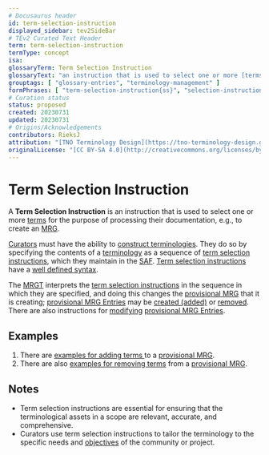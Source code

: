 ```yaml
---
# Docusaurus header
id: term-selection-instruction
displayed_sidebar: tev2SideBar
# TEv2 Curated Text Header
term: term-selection-instruction
termType: concept
isa:
glossaryTerm: Term Selection Instruction
glossaryText: "an instruction that is used to select one or more [terms](scoped-term@) for the purpose of processing their documentation, e.g., to create an [MRG](@)."
grouptags: [ "glossary-entries", "terminology-management" ]
formPhrases: [ "term-selection-instruction{ss}", "selection-instruction{ss}" ]
# Curation status
status: proposed
created: 20230731
updated: 20230731
# Origins/Acknowledgements
contributors: RieksJ
attribution: "[TNO Terminology Design](https://tno-terminology-design.github.io/tev2-specifications/docs)"
originalLicense: "[CC BY-SA 4.0](http://creativecommons.org/licenses/by-sa/4.0/?ref=chooser-v1)"
---
```


# Term Selection Instruction

A **Term Selection Instruction** is an instruction that is used to select one or more [terms](scoped-term@) for the purpose of processing their documentation, e.g., to create an [MRG](@).

[Curators](@) must have the ability to [construct terminologies](/docs/manuals/curator/terminology-construction). They do so by specifying the contents of a [terminology](@) as a sequence of [term selection instructions](@), which they maintain in the [SAF](@). [Term selection instructions](@) have a [well defined syntax](/docs/specs/syntax/term-selection).

The [MRGT](@) interprets the [term selection instructions](@) in the sequence in which they are specified, and doing this changes the [provisional MRG](@) that it is creating; [provisional MRG Entries](@) may be [created (added)](/docs/specs/syntax/term-selection#add-terms) or [removed](/docs/specs/syntax/term-selection#add-terms). There are also instructions for [modifying](/docs/specs/syntax/term-selection#add-terms) [provisional MRG Entries](@).

## Examples

1. There are [examples for adding terms ](/docs/specs/syntax/term-selection#add-terms) to a [provisional MRG](@).
2. There are also [examples for removing terms](/docs/specs/syntax/term-selection#remove-terms) from a [provisional MRG](@). 

## Notes

- Term selection instructions are essential for ensuring that the terminological assets in a scope are relevant, accurate, and comprehensive.
- Curators use term selection instructions to tailor the terminology to the specific needs and [objectives](@essif-lab) of the community or project.
